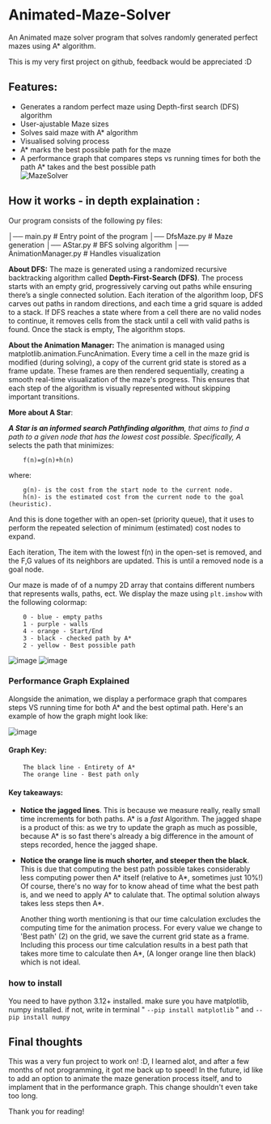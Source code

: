 # Animated-Maze-Solver
An Animated maze solver program that solves randomly generated perfect mazes using A* algorithm.

This is my very first project on github, feedback would be appreciated :D

## Features:
- Generates a random perfect maze using Depth-first search (DFS) algorithm
- User-ajustable Maze sizes
- Solves said maze with A* algorithm
- Visualised solving process
- A* marks the best possible path for the maze
- A performance graph that compares steps vs running times for both the path A* takes and the best possible path  
![MazeSolver](https://github.com/user-attachments/assets/6a9356ce-70e8-4aab-bcfd-aab71c8ceac3)


## How it works - in depth explaination :

Our program consists of the following py files:

│── main.py         # Entry point of the program
│── DfsMaze.py         # Maze generation 
│── AStar.py       # BFS solving algorithm
│── AnimationManager.py    # Handles visualization

**About DFS:**
The maze is generated using a randomized recursive backtracking algorithm called **Depth-First-Search (DFS)**. The process starts with an empty grid, progressively carving out paths while ensuring there’s a single connected solution. Each iteration of the algorithm loop, DFS carves out paths in random directions, and each time a grid square is added to a stack. If DFS reaches a state where from a cell there are no valid
nodes to continue, it removes cells from the stack until a cell with valid paths is found. Once the stack is empty, The algorithm stops.

**About the Animation Manager:**
The animation is managed using matplotlib.animation.FuncAnimation. Every time a cell in the maze grid is modified (during solving), a copy of the current grid state is stored as a frame update. These frames are then rendered sequentially, creating a smooth real-time visualization of the maze's progress. This ensures that each step of the algorithm is visually represented without skipping important transitions.

**More about A Star**:

***A Star is an informed search Pathfinding algorithm**, that aims to find a path to a given node that has the lowest cost possible.
Specifically, A* selects the path that minimizes:
        
        f(n)=g(n)+h(n)
 where:

        g(n)- is the cost from the start node to the current node.
        h(n)- is the estimated cost from the current node to the goal (heuristic).
And this is done together with an open-set (priority queue), that it uses to
perform the repeated selection of minimum (estimated) cost nodes to expand.

Each iteration, The item with the lowest f(n) in the open-set is removed, and the F,G values of its neighbors are updated.
This is until a removed node is a goal node.


Our maze is made of of a numpy 2D array that contains different numbers that represents walls, paths, ect.
We display the maze using ```plt.imshow``` with the following colormap:  

        0 - blue - empty paths
        1 - purple - walls
        4 - orange - Start/End
        3 - black - checked path by A*
        2 - yellow - Best possible path

![image](https://github.com/user-attachments/assets/0e459892-7278-489e-b1d1-b0fc0bb48c17)
![image](https://github.com/user-attachments/assets/ebc93868-fa4e-4eab-b9f8-65bcbf9a073f)


### Performance Graph Explained
Alongside the animation, we display a performace graph that compares steps VS running time for both A* and the best optimal path.
Here's an example of how the graph might look like:

![image](https://github.com/user-attachments/assets/bf38c49a-434d-41d8-9868-3c613ee019cc)

#### Graph Key:
        The black line - Entirety of A*
        The orange line - Best path only        

#### Key takeaways:
- **Notice the jagged lines**. This is because we measure really, really small time increments for both paths. A* is a _fast_ Algorithm.
  The jagged shape is a product of this: as we try to update the graph as much as possible, because A* is so fast there's already a big difference in the amount of steps recorded,
  hence the jagged shape.
  
- **Notice the orange line is much shorter, and steeper then the black**. This is due that computing the best path possible takes considerably less computing power then A* itself (relative to A*, sometimes just 10%!)
  Of course, there's no way for to know ahead of time what the best path is, and we need to apply A* to calulate that.
  The optimal solution always takes less steps then A*.
  
  Another thing worth mentioning is that our time calculation excludes the computing time for the animation process. For every value we change to 'Best path' (2) on the grid, we save the current grid state as a frame.
  Including this process our time calculation results in a best path that takes more time to calculate then A*, (A longer orange line then black) which is not ideal.

### how to install
You need to have python 3.12+ installed.
make sure you have matplotlib, numpy installed.
if not, write in terminal " ```--pip install matplotlib``` " and ```--pip install numpy```

## Final thoughts

This was a very fun project to work on! :D, I learned alot, and after a few months of not programming, it got me back up to speed!
In the future, id like to add an option to animate the maze generation process itself, and to implament that in the performance graph. This change
shouldn't even take too long.

Thank you for reading!

